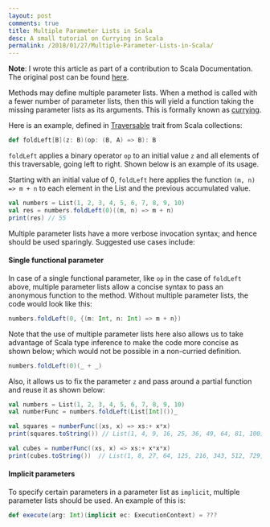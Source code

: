 ```yaml
---
layout: post
comments: true
title: Multiple Parameter Lists in Scala
desc: A small tutorial on Currying in Scala
permalink: /2018/01/27/Multiple-Parameter-Lists-in-Scala/
---
```


**Note**: I wrote this article as part of a contribution to Scala Documentation. The original post can be found [here](http://docs.scala-lang.org/tour/multiple-parameter-lists.html).

Methods may define multiple parameter lists. When a method is called with a fewer number of parameter lists, then this will yield a function taking the missing parameter lists as its arguments. This is formally known as [currying](https://en.wikipedia.org/wiki/Currying).

<!--break-->
Here is an example, defined in [Traversable](/overviews/collections/trait-traversable.html) trait from Scala collections:

```scala
def foldLeft[B](z: B)(op: (B, A) => B): B
```

`foldLeft` applies a binary operator `op` to an initial value `z` and all elements of this traversable, going left to right. Shown below is an example of its usage.

Starting with an initial value of 0, `foldLeft` here applies the function `(m, n) => m + n` to each element in the List and the previous accumulated value.

```scala
val numbers = List(1, 2, 3, 4, 5, 6, 7, 8, 9, 10)
val res = numbers.foldLeft(0)((m, n) => m + n)
print(res) // 55
```

Multiple parameter lists have a more verbose invocation syntax; and hence should be used sparingly. Suggested use cases include:

#### Single functional parameter
   In case of a single functional parameter, like `op` in the case of `foldLeft` above, multiple parameter lists allow a concise syntax to pass an anonymous function to the method. Without multiple parameter lists, the code would look like this:

```scala
numbers.foldLeft(0, {(m: Int, n: Int) => m + n})
```

   Note that the use of multiple parameter lists here also allows us to take advantage of Scala type inference to make the code more concise as shown below; which would not be possible in a non-curried definition.

```scala
numbers.foldLeft(0)(_ + _)
```

   Also, it allows us to fix the parameter `z` and pass around a partial function and reuse it as shown below:
```scala
val numbers = List(1, 2, 3, 4, 5, 6, 7, 8, 9, 10)
val numberFunc = numbers.foldLeft(List[Int]())_

val squares = numberFunc((xs, x) => xs:+ x*x)
print(squares.toString()) // List(1, 4, 9, 16, 25, 36, 49, 64, 81, 100)

val cubes = numberFunc((xs, x) => xs:+ x*x*x)
print(cubes.toString())  // List(1, 8, 27, 64, 125, 216, 343, 512, 729, 1000)
```

#### Implicit parameters
   To specify certain parameters in a parameter list as `implicit`, multiple parameter lists should be used. An example of this is:

```scala
def execute(arg: Int)(implicit ec: ExecutionContext) = ???
```

